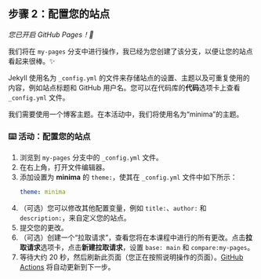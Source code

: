 ## 步骤 2：配置您的站点

_您已开启 GitHub Pages！🎉_

我们将在 `my-pages` 分支中进行操作，我已经为您创建了该分支，以便让您的站点看起来很棒。✨

Jekyll 使用名为 `_config.yml` 的文件来存储站点的设置、主题以及可重复使用的内容，例如站点标题和 GitHub 用户名。您可以在代码库的**代码**选项卡上查看 `_config.yml` 文件。

我们需要使用一个博客主题。在本活动中，我们将使用名为“minima”的主题。

### :keyboard: 活动：配置您的站点

1. 浏览到 `my-pages` 分支中的 `_config.yml` 文件。
2. 在右上角，打开文件编辑器。
3. 添加设置为 **minima** 的 `theme:`，使其在 `_config.yml` 文件中如下所示：
   ```yml
   theme: minima
   ```
4. （可选）您可以修改其他配置变量，例如 `title:`、`author:` 和 `description:`，来自定义您的站点。
5. 提交您的更改。
6. （可选）创建一个“拉取请求”，查看您将在本课程中进行的所有更改。点击**拉取请求**选项卡，点击**新建拉取请求**，设置 `base: main` 和 `compare:my-pages`。
7. 等待大约 20 秒，然后刷新此页面（您正在按照说明操作的页面）。[GitHub Actions](https://docs.github.com/en/actions) 将自动更新到下一步。 